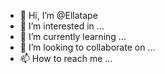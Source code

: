 - 👋 Hi, I’m @Ellatape
- 👀 I’m interested in ...
- 🌱 I’m currently learning ...
- 💞️ I’m looking to collaborate on ...
- 📫 How to reach me ...

<!---
Ellatape/Ellatape is a ✨ special ✨ repository because its `README.md` (this file) appears on your GitHub profile.
You can click the Preview link to take a look at your changes.
--->

